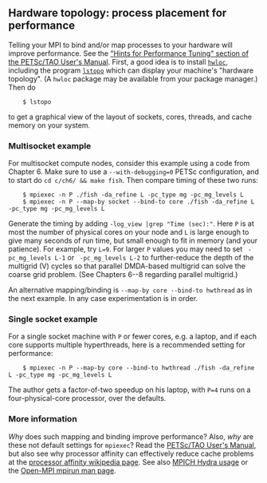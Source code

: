 Hardware topology: process placement for performance
----------------------------------------------------

Telling your MPI to bind and/or map processes to your hardware will improve performance.  See the ["Hints for Performance Tuning" section of the PETSc/TAO User's Manual](https://petsc.org/release/docs/manual/performance/).  First, a good idea is to install [`hwloc`](https://www.open-mpi.org/projects/hwloc/), including the program [`lstopo`](https://www.open-mpi.org/projects/hwloc/lstopo/) which can display your machine's "hardware topology".  (A `hwloc` package may be available from your package manager.)  Then do

        $ lstopo

to get a graphical view of the layout of sockets, cores, threads, and cache memory on your system.

### Multisocket example

For multisocket compute nodes, consider this example using a code from Chapter 6.  Make sure to use a `--with-debugging=0` PETSc configuration, and to start do `cd c/ch6/ && make fish`.  Then compare timing of these two runs:

        $ mpiexec -n P ./fish -da_refine L -pc_type mg -pc_mg_levels L
        $ mpiexec -n P --map-by socket --bind-to core ./fish -da_refine L -pc_type mg -pc_mg_levels L

Generate the timing by adding `-log_view |grep "Time (sec):"`.  Here `P` is at most the number of physical cores on your node and `L` is large enough to give many seconds of run time, but small enough to fit in memory (and your patience).  For example, try `L=9`.  For larger `P` values you may need to set ` -pc_mg_levels L-1` or ` -pc_mg_levels L-2` to further-reduce the depth of the multigrid (V) cycles so that parallel DMDA-based multigrid can solve the coarse grid problem.  (See Chapters 6--8 regarding parallel multigrid.)

An alternative mapping/binding is `--map-by core --bind-to hwthread` as in the next example.  In any case experimentation is in order.

### Single socket example

For a single socket machine with `P` or fewer cores, e.g. a laptop, and if each core supports multiple hyperthreads, here is a recommended setting for performance:

        $ mpiexec -n P --map-by core --bind-to hwthread ./fish -da_refine L -pc_type mg -pc_mg_levels L

The author gets a factor-of-two speedup on his laptop, with `P=4` runs on a four-physical-core processor, over the defaults.

### More information

_Why_ does such mapping and binding improve performance?  Also, _why_ are these not default settings for `mpiexec`?  Read the [PETSc/TAO User's Manual](https://petsc.org/release/docs/manual/), but also see why processor affinity can effectively reduce cache problems at the [processor affinity wikipedia page](https://en.wikipedia.org/wiki/Processor_affinity).  See also [MPICH Hydra usage](https://wiki.mpich.org/mpich/index.php/Using_the_Hydra_Process_Manager) or the [Open-MPI mpirun man page](https://www.open-mpi.org/doc/current/man1/mpirun.1.php).

